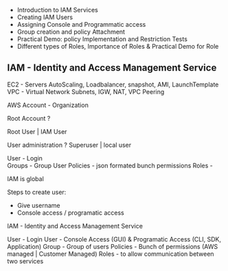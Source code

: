  - Introduction to IAM Services
 - Creating IAM Users
 - Assigning Console and Programmatic access
- Group creation and policy Attachment
- Practical Demo: policy Implementation and Restriction Tests
- Different types of Roles, Importance of Roles & Practical Demo for Role


## IAM - Identity and Access Management Service

EC2 - Servers 
AutoScaling, Loadbalancer, snapshot, AMI, LaunchTemplate
VPC - Virtual Network
Subnets, IGW, NAT, VPC Peering


AWS Account - Organization 

Root Account ?

Root User | IAM User

User administration ? Superuser | local user 

User - Login  
Groups - Group User
Policies - json formated bunch permissions
Roles - 

IAM is global


Steps to create user:
- Give username
- Console access / programatic access









IAM - Identity and Access Management Service

User - Login User - Console Access (GUI) & Programatic Access (CLI, SDK, Application)
Group - Group of users
Policies - Bunch of permissions  (AWS managed | Customer Managed)
Roles - to allow communication between two services